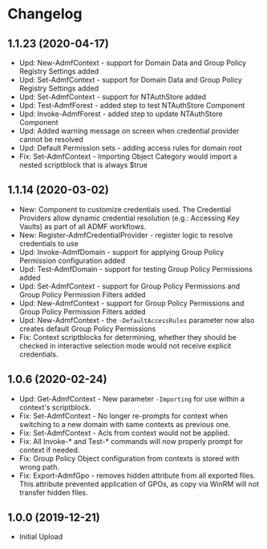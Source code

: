 ﻿# Changelog

## 1.1.23 (2020-04-17)

- Upd: New-AdmfContext - support for Domain Data and Group Policy Registry Settings added
- Upd: Set-AdmfContext - support for Domain Data and Group Policy Registry Settings added
- Upd: Set-AdmfContext - support for NTAuthStore added
- Upd: Test-AdmfForest - added step to test NTAuthStore Component
- Upd: Invoke-AdmfForest - added step to update NTAuthStore Component
- Upd: Added warning message on screen when credential provider cannot be resolved
- Upd: Default Permission sets - adding access rules for domain root
- Fix: Set-AdmfContext - Importing Object Category would import a nested scriptblock that is always $true

## 1.1.14 (2020-03-02)

- New: Component to customize credentials used. The Credential Providers allow dynamic credential resolution (e.g.: Accessing Key Vaults) as part of all ADMF workflows.
- New: Register-AdmfCredentialProvider - register logic to resolve credentials to use
- Upd: Invoke-AdmfDomain - support for applying Group Policy Permission configuration added
- Upd: Test-AdmfDomain - support for testing Group Policy Permissions added
- Upd: Set-AdmfContext - support for Group Policy Permissions and Group Policy Permission Filters added
- Upd: New-AdmfContext - support for Group Policy Permissions and Group Policy Permission Filters added
- Upd: New-AdmfContext - the `-DefaultAccessRules` parameter now also creates default Group Policy Permissions
- Fix: Context scriptblocks for determining, whether they should be checked in interactive selection mode would not receive explicit credentials.

## 1.0.6 (2020-02-24)

- Upd: Get-AdmfContext - New parameter `-Importing` for use within a context's scriptblock.
- Fix: Set-AdmfContext - No longer re-prompts for context when switching to a new domain with same contexts as previous one.
- Fix: Set-AdmfContext - Acls from context would not be applied.
- Fix: All Invoke-* and Test-* commands will now properly prompt for context if needed.
- Fix: Group Policy Object configuration from contexts is stored with wrong path.
- Fix: Export-AdmfGpo - removes hidden attribute from all exported files. This attribute prevented application of GPOs, as copy via WinRM will not transfer hidden files.

## 1.0.0 (2019-12-21)

- Initial Upload
